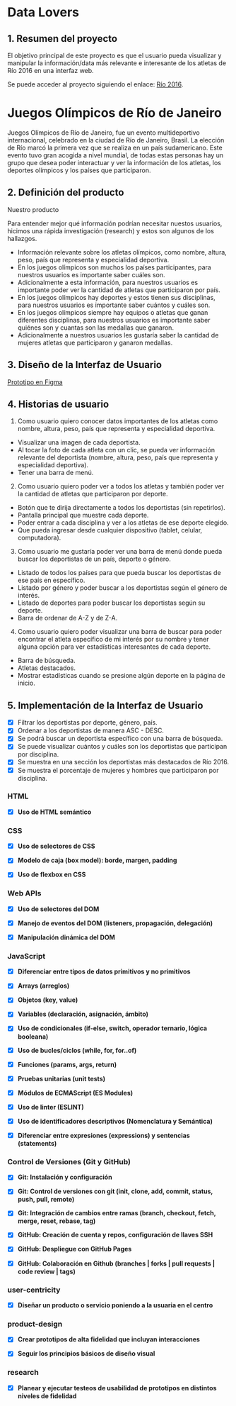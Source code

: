 # Data Lovers

## 1. Resumen del proyecto

El objetivo principal de este proyecto es que el usuario pueda visualizar y manipular 
la información/data más relevante e interesante de los atletas de Río 2016 en una 
interfaz web.

Se puede acceder al proyecto siguiendo el enlace: 
[Río 2016](https://brivanessa.github.io/LIM018-data-lovers/src/).

# Juegos Olímpicos de Río de Janeiro

Juegos Olímpicos de Río de Janeiro, fue un evento multideportivo internacional,
celebrado en la ciudad de Río de Janeiro, Brasil. La elección de Río marcó la
primera vez que se realiza en un país sudamericano. Este evento tuvo gran
acogida a nivel mundial, de todas estas personas hay un grupo que desea poder
interactuar y ver la información de los atletas, los deportes olímpicos y los
países que participaron.

## 2. Definición del producto

Nuestro producto 

Para entender mejor qué información podrían necesitar nuestos usuarios,
hicimos una rápida investigación (research) y estos son algunos de los
hallazgos.

- Información relevante sobre los atletas olímpicos, como nombre, altura, peso,
país que representa y especialidad deportiva.
- En los juegos olímpicos son muchos los países participantes, para nuestros
usuarios es importante saber cuáles son.
- Adicionalmente a esta información, para nuestros usuarios es importante poder
ver la cantidad de atletas que participaron por país.
- En los juegos olímpicos hay deportes y estos tienen sus disciplinas, para
nuestros usuarios es importante saber cuántos y cuáles son.
- En los juegos olímpicos siempre hay equipos o atletas que ganan diferentes
disciplinas, para nuestros usuarios es importante saber quiénes son y cuantas
son las medallas que ganaron.
- Adicionalmente a nuestros usuarios les gustaría saber la cantidad de mujeres
atletas que participaron y ganaron medallas.

## 3. Diseño de la Interfaz de Usuario

[Prototipo en Figma](https://www.figma.com/file/YT5fv7nPDd5rfFfwFQUAPn/Untitled?node-id=77%3A147)

## 4. Historias de usuario

1. Como usuario quiero conocer datos importantes de los atletas como nombre, altura, peso, país que representa y especialidad deportiva.
  - Visualizar una imagen de cada deportista.
  - Al tocar la foto de cada atleta con un clic, se pueda ver información relevante del deportista (nombre, altura, peso, país que representa y especialidad deportiva).
  - Tener una barra de menú.

2. Como usuario quiero poder ver a todos los atletas y también poder ver la cantidad de atletas que participaron por deporte.
  - Botón que te dirija directamente a todos los deportistas (sin repetirlos).
  - Pantalla principal que muestre cada deporte.
  - Poder entrar a cada disciplina y ver a los atletas de ese deporte elegido.
  - Que pueda ingresar desde cualquier dispositivo (tablet, celular, computadora).

3. Como usuario me gustaría poder ver una barra de menú donde pueda buscar los deportistas de un país, deporte o género.
  - Listado de todos los países para que pueda buscar los deportistas de ese país en específico.
  - Listado por género y poder buscar a los deportistas según el género de interés.
  - Listado de deportes para poder buscar los deportistas según su deporte.
  - Barra de ordenar de A-Z y de Z-A.

4. Como usuario quiero poder visualizar una barra de buscar para poder encontrar el atleta específico de mi interés por su nombre y tener alguna opción para ver estadísticas interesantes de cada deporte.
  - Barra de búsqueda.
  - Atletas destacados.
  - Mostrar estadísticas cuando se presione algún deporte en la página de inicio.

## 5. Implementación de la Interfaz de Usuario

- [X] Filtrar los deportistas por deporte, género, país.
- [X] Ordenar a los deportistas de manera ASC - DESC.
- [X] Se podrá buscar un deportista específico con una barra de búsqueda.
- [X] Se puede visualizar cuántos y cuáles son los deportistas que participan por disciplina.
- [X] Se muestra en una sección los deportistas más destacados de Río 2016.
- [X] Se muestra el porcentaje de mujeres y hombres que participaron por disciplina.

### HTML

- [X] **Uso de HTML semántico**

### CSS

- [X] **Uso de selectores de CSS**

- [X] **Modelo de caja (box model): borde, margen, padding**

- [X] **Uso de flexbox en CSS**

### Web APIs

- [X] **Uso de selectores del DOM**

- [X] **Manejo de eventos del DOM (listeners, propagación, delegación)**

- [X] **Manipulación dinámica del DOM**

### JavaScript

- [X] **Diferenciar entre tipos de datos primitivos y no primitivos**

- [X] **Arrays (arreglos)**

- [X] **Objetos (key, value)**

- [X] **Variables (declaración, asignación, ámbito)**

- [X] **Uso de condicionales (if-else, switch, operador ternario, lógica booleana)**

- [X] **Uso de bucles/ciclos (while, for, for..of)**

- [X] **Funciones (params, args, return)**

- [X] **Pruebas unitarias (unit tests)**

- [X] **Módulos de ECMAScript (ES Modules)**

- [X] **Uso de linter (ESLINT)**

- [X] **Uso de identificadores descriptivos (Nomenclatura y Semántica)**

- [X] **Diferenciar entre expresiones (expressions) y sentencias (statements)**

### Control de Versiones (Git y GitHub)

- [X] **Git: Instalación y configuración**

- [X] **Git: Control de versiones con git (init, clone, add, commit, status, push, pull, remote)**

- [X] **Git: Integración de cambios entre ramas (branch, checkout, fetch, merge, reset, rebase, tag)**

- [X] **GitHub: Creación de cuenta y repos, configuración de llaves SSH**

- [X] **GitHub: Despliegue con GitHub Pages**

- [X] **GitHub: Colaboración en Github (branches | forks | pull requests | code review | tags)**

### user-centricity

- [X] **Diseñar un producto o servicio poniendo a la usuaria en el centro**

### product-design

- [X] **Crear prototipos de alta fidelidad que incluyan interacciones**

- [X] **Seguir los principios básicos de diseño visual**

### research

- [X] **Planear y ejecutar testeos de usabilidad de prototipos en distintos niveles de fidelidad**
